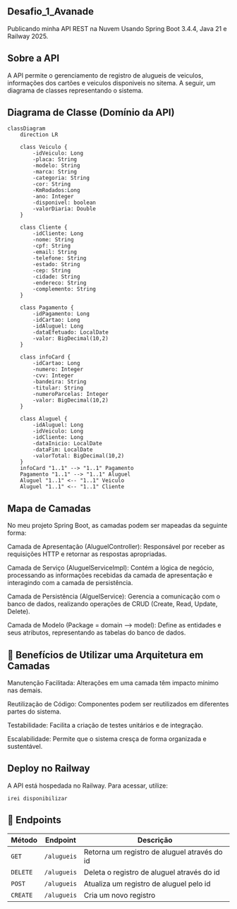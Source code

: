 ## Desafio_1_Avanade

Publicando minha API REST na Nuvem Usando Spring Boot 3.4.4, Java 21 e Railway 2025.

 ## Sobre a API
A API permite o gerenciamento de registro de alugueis de veiculos, informações dos cartões e veiculos disponiveis no sitema. A seguir, um diagrama de classes representando o sistema.

## Diagrama de Classe (Domínio da API)

```mermaid 
classDiagram
    direction LR
    
    class Veiculo {
        -idVeiculo: Long
        -placa: String
        -modelo: String
        -marca: String
        -categoria: String
        -cor: String
        -KmRodados:Long
        -ano: Integer
        -disponivel: boolean
        -valorDiaria: Double
    }

    class Cliente {
        -idCliente: Long
        -nome: String
        -cpf: String
        -email: String
        -telefone: String
        -estado: String
        -cep: String
        -cidade: String
        -endereco: String
        -complemento: String
    }
    
    class Pagamento {
        -idPagamento: Long
        -idCartao: Long
        -idAluguel: Long
        -dataEfetuado: LocalDate
        -valor: BigDecimal(10,2)
    }

    class infoCard {
        -idCartao: Long
        -numero: Integer
        -cvv: Integer
        -bandeira: String
        -titular: String
        -numeroParcelas: Integer
        -valor: BigDecimal(10,2)
    }

    class Aluguel {
        -idAluguel: Long
        -idVeiculo: Long
        -idCliente: Long
        -dataInicio: LocalDate
        -dataFim: LocalDate
        -valorTotal: BigDecimal(10,2)
    }
    infoCard "1..1" --> "1..1" Pagamento
    Pagamento "1..1" --> "1..1" Aluguel
    Aluguel "1..1" <-- "1..1" Veiculo
    Aluguel "1..1" <-- "1..1" Cliente
```


## Mapa de Camadas

No meu projeto Spring Boot, as camadas podem ser mapeadas da seguinte forma:

Camada de Apresentação (AluguelController): Responsável por receber as requisições HTTP e retornar as respostas 
apropriadas.

Camada de Serviço (AluguelServiceImpl): Contém a lógica de negócio, processando as informações recebidas da camada 
de apresentação e interagindo com a camada de persistência.

Camada de Persistência (AlguelService): Gerencia a comunicação com o banco de dados, realizando 
operações de CRUD (Create, Read, Update, Delete).

Camada de Modelo (Package = domain --> model): Define as entidades e seus atributos, representando as tabelas do 
banco de dados.


## 🎯 Benefícios de Utilizar uma Arquitetura em Camadas
Manutenção Facilitada: Alterações em uma camada têm impacto mínimo nas demais.​

Reutilização de Código: Componentes podem ser reutilizados em diferentes partes do sistema.​

Testabilidade: Facilita a criação de testes unitários e de integração.​

Escalabilidade: Permite que o sistema cresça de forma organizada e sustentável.


## Deploy no Railway

A API está hospedada no Railway. Para acessar, utilize:
```
irei disponibilizar
```  


## 📌 Endpoints

| Método | Endpoint       | Descrição                           |
|--------|----------------|-----------------------------------|
| `GET`  | `/alugueis`    | Retorna um registro de aluguel através do id        |
| `DELETE` | `/alugueis`  | Deleta o registro de aluguel através do id        |
| `POST`  | `/alugueis`    | Atualiza um registro de aluguel pelo id       |
| `CREATE` | `/alugueis`    | Cria um novo registro            |


